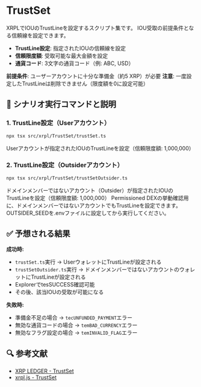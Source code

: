 # TrustSet

XRPLでIOUのTrustLineを設定するスクリプト集です。
IOU受取の前提条件となる信頼線を設定できます。

- **TrustLine設定**: 指定されたIOUの信頼線を設定
- **信頼限度額**: 受取可能な最大金額を設定
- **通貨コード**: 3文字の通貨コード（例: ABC, USD）

**前提条件**: ユーザーアカウントに十分な準備金（約5 XRP）が必要
**注意**: 一度設定したTrustLineは削除できません（限度額を0に設定可能）

## 🎯 シナリオ実行コマンドと説明

### 1. TrustLine設定（Userアカウント）
```bash
npx tsx src/xrpl/TrustSet/trustSet.ts
```
Userアカウントが指定されたIOUのTrustLineを設定（信頼限度額: 1,000,000）

### 2. TrustLine設定（Outsiderアカウント）
```bash
npx tsx src/xrpl/TrustSet/trustSetOutsider.ts
```
ドメインメンバーではないアカウント（Outsider）が指定されたIOUのTrustLineを設定（信頼限度額: 1,000,000）
Permissioned DEXの挙動確認用に、ドメインメンバーではないアカウントでもTrustLineを設定できます。
OUTSIDER_SEEDを.envファイルに設定してから実行してください。

## ✅ 予想される結果

**成功時:**
- `trustSet.ts`実行 → UserウォレットにTrustLineが設定される
- `trustSetOutsider.ts`実行 → ドメインメンバーではないアカウントのウォレットにTrustLineが設定される
- ExplorerでtesSUCCESS確認可能
- その後、該当IOUの受取が可能になる

**失敗時:**
- 準備金不足の場合 → `tecUNFUNDED_PAYMENT`エラー
- 無効な通貨コードの場合 → `temBAD_CURRENCY`エラー
- 無効なフラグ設定の場合 → `temINVALID_FLAG`エラー

## 🔍 参考文献
- [XRP LEDGER - TrustSet](https://xrpl.org/ja/docs/references/protocol/transactions/types/trustset)
- [xrpl.js - TrustSet](https://js.xrpl.org/interfaces/TrustSet.html)
